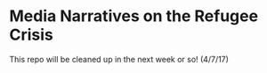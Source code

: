 # Media Narratives on the Refugee Crisis

This repo will be cleaned up in the next week or so! (4/7/17)
